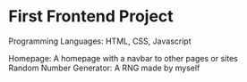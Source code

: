 # First Frontend Project

Programming Languages: HTML, CSS, Javascript

Homepage: A homepage with a navbar to other pages or sites<br>
Random Number Generator: A RNG made by myself
